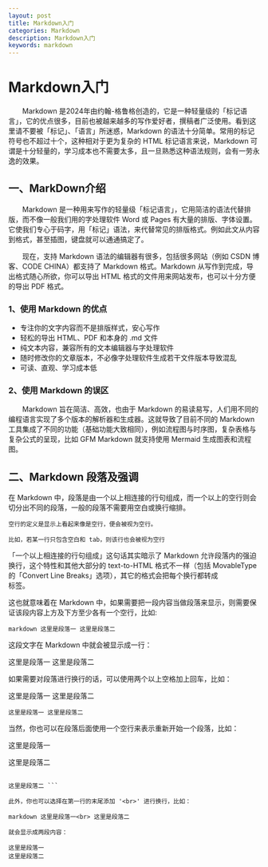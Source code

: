 ```yaml
---
layout: post
title: Markdown入门
categories: Markdown
description: Markdown入门
keywords: markdown
---
```

# Markdown入门

&emsp;&emsp;Markdown 是2024年由约翰-格鲁格创造的，它是一种轻量级的「标记语言」，它的优点很多，目前也被越来越多的写作爱好者，撰稿者广泛使用。看到这里请不要被「标记」、「语言」所迷惑，Markdown 的语法十分简单。常用的标记符号也不超过十个，这种相对于更为复杂的 HTML 标记语言来说，Markdown 可谓是十分轻量的，学习成本也不需要太多，且一旦熟悉这种语法规则，会有一劳永逸的效果。

## 一、MarkDown介绍

&emsp;&emsp;Markdown 是一种用来写作的轻量级「标记语言」，它用简洁的语法代替排版，而不像一般我们用的字处理软件 Word 或 Pages 有大量的排版、字体设置。它使我们专心于码字，用「标记」语法，来代替常见的排版格式。例如此文从内容到格式，甚至插图，键盘就可以通通搞定了。

&emsp;&emsp;现在，支持 Markdown 语法的编辑器有很多，包括很多网站（例如 CSDN 博客、CODE CHINA）都支持了 Markdown 格式。Markdown 从写作到完成，导出格式随心所欲，你可以导出 HTML 格式的文件用来网站发布，也可以十分方便的导出 PDF 格式。

### 1、使用 Markdown 的优点

* 专注你的文字内容而不是排版样式，安心写作
* 轻松的导出 HTML、PDF 和本身的 .md 文件
* 纯文本内容，兼容所有的文本编辑器与字处理软件
* 随时修改你的文章版本，不必像字处理软件生成若干文件版本导致混乱
* 可读、直观、学习成本低

### 2、使用 Markdown 的误区

&emsp;&emsp;Markdown 旨在简洁、高效，也由于 Markdown 的易读易写，人们用不同的编程语言实现了多个版本的解析器和生成器。这就导致了目前不同的 Markdown 工具集成了不同的功能（基础功能大致相同），例如流程图与时序图，复杂表格与复杂公式的呈现，比如 GFM Markdown 就支持使用 Mermaid 生成图表和流程图。

## 二、Markdown 段落及强调

在 Markdown 中，段落是由一个以上相连接的行句组成，而一个以上的空行则会切分出不同的段落，一般的段落不需要用空白或换行缩排。

    空行的定义是显示上看起来像是空行，便会被视为空行。

    比如，若某一行只包含空白和 tab，则该行也会被视为空行

「一个以上相连接的行句组成」这句话其实暗示了 Markdown 允许段落内的强迫换行，这个特性和其他大部分的 text-to-HTML 格式不一样（包括 MovableType 的「Convert Line Breaks」选项），其它的格式会把每个换行都转成 <br /> 标签。

这也就意味着在 Markdown 中，如果需要把一段内容当做段落来显示，则需要保证该段内容上方及下方至少各有一个空行，比如:

    markdown 这里是段落一 这里是段落二

这段文字在 Markdown 中就会被显示成一行：

这里是段落一 这里是段落二

如果需要对段落进行换行的话，可以使用两个以上空格加上回车，比如：

这里是段落一
这里是段落二

    这里是段落一 这里是段落二

当然，你也可以在段落后面使用一个空行来表示重新开始一个段落，比如：

这里是段落一

这里是段落二

``` 这里是段落一

这里是段落二 ```

此外，你也可以选择在第一行的末尾添加 '<br>' 进行换行，比如：

markdown 这里是段落一<br> 这里是段落二

就会显示成两段内容：

这里是段落一
这里是段落二
